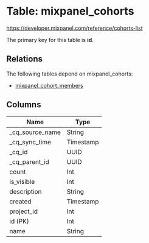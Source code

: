 # Table: mixpanel_cohorts

https://developer.mixpanel.com/reference/cohorts-list

The primary key for this table is **id**.

## Relations

The following tables depend on mixpanel_cohorts:
  - [mixpanel_cohort_members](mixpanel_cohort_members.md)

## Columns

| Name          | Type          |
| ------------- | ------------- |
|_cq_source_name|String|
|_cq_sync_time|Timestamp|
|_cq_id|UUID|
|_cq_parent_id|UUID|
|count|Int|
|is_visible|Int|
|description|String|
|created|Timestamp|
|project_id|Int|
|id (PK)|Int|
|name|String|
